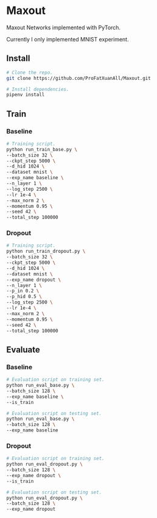 # Maxout

Maxout Networks implemented with PyTorch.

Currently I only implemented MNIST experiment.

## Install

```sh
# Clone the repo.
git clone https://github.com/ProFatXuanAll/Maxout.git

# Install dependencies.
pipenv install
```

## Train

### Baseline

```sh
# Training script.
python run_train_base.py \
--batch_size 32 \
--ckpt_step 5000 \
--d_hid 1024 \
--dataset mnist \
--exp_name baseline \
--n_layer 1 \
--log_step 2500 \
--lr 1e-4 \
--max_norm 2 \
--momentum 0.95 \
--seed 42 \
--total_step 100000
```

### Dropout

```sh
# Training script.
python run_train_dropout.py \
--batch_size 32 \
--ckpt_step 5000 \
--d_hid 1024 \
--dataset mnist \
--exp_name dropout \
--n_layer 1 \
--p_in 0.2 \
--p_hid 0.5 \
--log_step 2500 \
--lr 1e-4 \
--max_norm 2 \
--momentum 0.95 \
--seed 42 \
--total_step 100000
```

## Evaluate

### Baseline

```sh
# Evaluation script on training set.
python run_eval_base.py \
--batch_size 128 \
--exp_name baseline \
--is_train

# Evaluation script on testing set.
python run_eval_base.py \
--batch_size 128 \
--exp_name baseline
```

### Dropout

```sh
# Evaluation script on training set.
python run_eval_dropout.py \
--batch_size 128 \
--exp_name dropout \
--is_train

# Evaluation script on testing set.
python run_eval_dropout.py \
--batch_size 128 \
--exp_name dropout
```